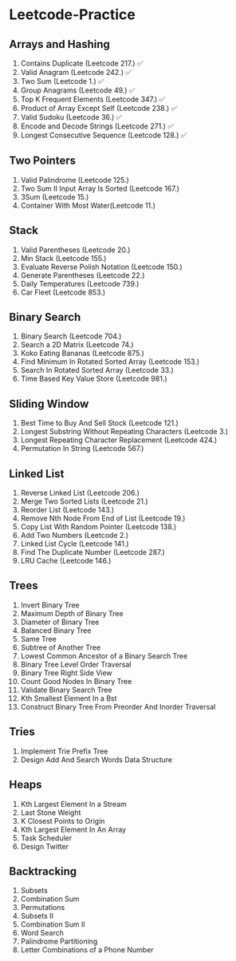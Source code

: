# Leetcode-Practice

## Arrays and Hashing

1. Contains Duplicate (Leetcode 217.) ✅
2. Valid Anagram (Leetcode 242.) ✅
3. Two Sum (Leetcode 1.) ✅
4. Group Anagrams (Leetcode 49.) ✅
5. Top K Frequent Elements (Leetcode 347.) ✅
6. Product of Array Except Self (Leetcode 238.) ✅
7. Valid Sudoku (Leetcode 36.) ✅
8. Encode and Decode Strings (Leetcode 271.) ✅
9. Longest Consecutive Sequence (Leetcode 128.) ✅

## Two Pointers

1. Valid Palindrome (Leetcode 125.)
2. Two Sum II Input Array Is Sorted (Leetcode 167.)
3. 3Sum (Leetcode 15.)
4. Container With Most Water(Leetcode 11.)

## Stack

1. Valid Parentheses (Leetcode 20.) 
2. Min Stack (Leetcode 155.)
3. Evaluate Reverse Polish Notation (Leetcode 150.)
4. Generate Parentheses (Leetcode 22.)
5. Daily Temperatures (Leetcode 739.)
6. Car Fleet (Leetcode 853.)

## Binary Search

1. Binary Search (Leetcode 704.) 
2. Search a 2D Matrix (Leetcode 74.)
3. Koko Eating Bananas (Leetcode 875.)
4. Find Minimum In Rotated Sorted Array (Leetcode 153.)
5. Search In Rotated Sorted Array (Leetcode 33.)
6. Time Based Key Value Store (Leetcode 981.)

## Sliding Window

1. Best Time to Buy And Sell Stock (Leetcode 121.) 
2. Longest Substring Without Repeating Characters (Leetcode 3.)
3. Longest Repeating Character Replacement (Leetcode 424.)
4. Permutation In String (Leetcode 567.)

## Linked List

1. Reverse Linked List (Leetcode 206.)
2. Merge Two Sorted Lists (Leetcode 21.)
3. Reorder List (Leetcode 143.)
4. Remove Nth Node From End of List (Leetcode 19.)
5. Copy List With Random Pointer (Leetcode 138.)
6. Add Two Numbers (Leetcode 2.)
7. Linked List Cycle (Leetcode 141.)
8. Find The Duplicate Number (Leetcode 287.)
9. LRU Cache (Leetcode 146.)

## Trees
1. Invert Binary Tree	
2. Maximum Depth of Binary Tree	
3. Diameter of Binary Tree	
4. Balanced Binary Tree	
5. Same Tree	
6. Subtree of Another Tree	
7. Lowest Common Ancestor of a Binary Search Tree	
8. Binary Tree Level Order Traversal	
9. Binary Tree Right Side View	
10. Count Good Nodes In Binary Tree	
11. Validate Binary Search Tree	
12. Kth Smallest Element In a Bst	
13. Construct Binary Tree From Preorder And Inorder Traversal

## Tries
1. Implement Trie Prefix Tree	
2. Design Add And Search Words Data Structure

## Heaps
1. Kth Largest Element In a Stream	
2. Last Stone Weight	
3. K Closest Points to Origin	
4. Kth Largest Element In An Array	
5. Task Scheduler	
6. Design Twitter

## Backtracking
1. Subsets	
2. Combination Sum	
3. Permutations	
4. Subsets II	
5. Combination Sum II	
6. Word Search	
7. Palindrome Partitioning	
8. Letter Combinations of a Phone Number
